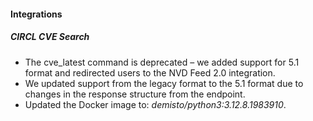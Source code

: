 
#### Integrations

##### CIRCL CVE Search

- The cve_latest command is deprecated – we added support for 5.1 format and redirected users to the NVD Feed 2.0 integration.
- We updated support from the legacy format to the 5.1 format due to changes in the response structure from the endpoint.
- Updated the Docker image to: *demisto/python3:3.12.8.1983910*.

